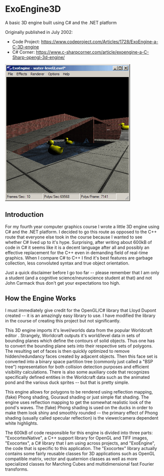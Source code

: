 # ExoEngine3D

A basic 3D engine built using C# and the .NET platform

Originally published in July 2002:

* Code Project: https://www.codeproject.com/Articles/1728/ExoEngine-a-C-3D-engine
* C# Corner: https://www.c-sharpcorner.com/article/exoengine-a-C-Sharp-opengl-3d-engine/

![ExoEngine Screenshot 1](exoengine4.gif)

## Introduction

For my fourth year computer graphics course I wrote a little 3D engine using C# and the .NET platform.  I decided to go this route as opposed to the C++ route that everyone else took in the course because I wanted to see whether C# lived up to it's hype.  Surprising, after writing about 600kB of code in C# it seems like it is a decent language after all and possibly an effective replacement for the C++ even in demanding field of real-time graphics.  When I compare C# to C++ I find it's best features are garbage collection, less convoluted syntax and true object orientation.

Just a quick disclaimer before I go too far -- please remember that I am only a student (and a cognitive science/neuroscience student at that) and not John Carmack thus don't get your expectations too high.

## How the Engine Works

I must immediately give credit for the OpenGL/C# library that Lloyd Dupont created -- it is an amazingly easy library to use.  I have modified the library in the course of creating this project but not significantly.

This 3D engine imports it's level/worlds data from the popular Worldcraft editor .  Strangely, Worldcraft outputs it's world/level data in sets of bounding planes which define the contours of solid objects.  Thus one has to convert the bounding plane sets into their respective sets of polygons.  The resulting set of faces is then quickly optimized to remove hidden/redundancy faces created by adjacent objects.  Then this face set is converted into a binary space partition tree (commonly just called a "BSP tree") representation for both collision detection purposes and efficient visibility calculations.  There is also some auxiliary code that recognizes specifically defined entities in the Worldcraft data such as the animated pond and the various duck sprites -- but that is pretty simple.

This engine allows for polygons to be rendered using reflection mapping, (fake) Phong shading, Gouraud shading or just simple flat shading.  The engine uses reflection mapping to get the somewhat realistic look of the pond's waves.  The (fake) Phong shading is used on the ducks in order to make them look shiny and smoothly rounded -- the primary effect of Phong shading (usually called specular reflection) is the viewer/camera dependent white highlights.

The 600kB of code responsible for this engine is divided into three parts: "ExocortexNative", a C++ support library for OpenGL and TIFF images, "Exocortex", a C# library that I am using across projects, and "ExoEngine", the code that is specific to this application.  The "Exocortex" library actually contains some fairly reusable classes for 3D applications such as OpenGL compatible matrix, vector and quaternion classes as well as more specialized classes for Marching Cubes and multidimensional fast Fourier transforms.
